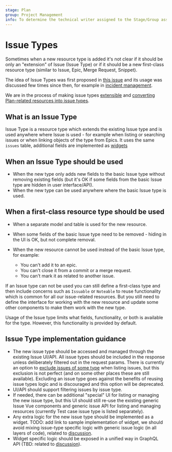 ```yaml
---
stage: Plan
group: Project Management
info: To determine the technical writer assigned to the Stage/Group associated with this page, see https://about.gitlab.com/handbook/engineering/ux/technical-writing/#assignments
---
```


# Issue Types

Sometimes when a new resource type is added it's not clear if it should be only an
"extension" of Issue (Issue Type) or if it should be a new first-class resource type
(similar to Issue, Epic, Merge Request, Snippet).

The idea of Issue Types was first proposed in [this
issue](https://gitlab.com/gitlab-org/gitlab/-/issues/8767) and its usage was
discussed few times since then, for example in [incident
management](https://gitlab.com/gitlab-org/gitlab-foss/-/issues/55532).

We are in the process of making issue types [extensible](https://gitlab.com/groups/gitlab-org/-/epics/3354)
and [converting Plan-related resources into issue types](https://gitlab.com/gitlab-org/gitlab/-/issues/271171).

## What is an Issue Type

Issue Type is a resource type which extends the existing Issue type and is
used anywhere where Issue is used - for example when listing or searching
issues or when linking objects of the type from Epics. It uses the same
`issues` table, additional fields are implemented as [widgets](https://gitlab.com/groups/gitlab-org/-/epics/3354)

## When an Issue Type should be used

- When the new type only adds new fields to the basic Issue type without
  removing existing fields (but it's OK if some fields from the basic Issue
  type are hidden in user interface/API).
- When the new type can be used anywhere where the basic Issue type is used.

## When a first-class resource type should be used

- When a separate model and table is used for the new resource.
- When some fields of the basic Issue type need to be removed - hiding in the UI
  is OK, but not complete removal.
- When the new resource cannot be used instead of the basic Issue type,
  for example:

  - You can't add it to an epic.
  - You can't close it from a commit or a merge request.
  - You can't mark it as related to another issue.

If an Issue type can not be used you can still define a first-class type and
then include concerns such as `Issuable` or `Noteable` to reuse functionality
which is common for all our issue-related resources. But you still need to
define the interface for working with the new resource and update some other
components to make them work with the new type.

Usage of the Issue type limits what fields, functionality, or both is available
for the type. However, this functionality is provided by default.

## Issue Type implementation guidance

- The new issue type should be accessed and managed through the existing Issue UI/API.
  All issue types should be included in the response unless deliberately filtered out in the request params.
  There is currently an option to
  [exclude issues of some type](https://gitlab.com/gitlab-org/gitlab/-/issues/271171#note_502662414)
  when listing issues, but this exclusion is not perfect (and on some other places these are still available).
  Excluding an issue type goes against the benefits of reusing issue types logic and is discouraged and this
  option will be deprecated.
- UI/API should support filtering issues by issue type.
- If needed, there can be additional "special" UI for listing or managing the new issue type, but
  this UI should still re-use the existing generic Issue Vue components and generic issue API for
  listing and managing resources (currently Test case issue type is listed separately).
- Any extra logic for the new issue type should be implemented as a widget. TODO: add
  link to sample implementation of widget, we should avoid mixing issue-type specific logic with
  generic issue logic (in all layers of code), related to [discussion](https://gitlab.com/gitlab-org/gitlab/-/issues/271171#note_521989053).
- Widget specific logic should be exposed in a unified way in GraphQL API (TBD:
  related to [discussion](https://gitlab.com/gitlab-org/gitlab/-/issues/222954#note_554859137)).

